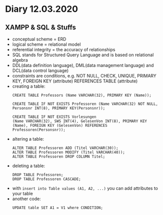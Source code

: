 # Diary 12.03.2020

## XAMPP & SQL & Stuffs
* conceptual scheme = ERD
* logical scheme = relational model
* referential integrity = the accuracy of relationships
* SQL stands for Structured Query Language and is based on relational algebra
* DDL(data definition language), DML(data management language) and DCL(data control language)
* constraints are conditions, e.g. NOT NULL, CHECK, UNIQUE, PRIMARY KEY, FOREIGN KEY (attribute) REFERENCES TABLE (attribute)
* creating a table:
  ```
  CREATE TABLE Professors (Name VARCHAR(32), PRIMARY KEY (Name));

  CREATE TABLE IF NOT EXISTS Professoren (Name VARCHAR(32) NOT NULL, Personsnr INT(8), PRIMARY KEY(Personsnr));

  CREATE TABLE IF NOT EXISTS Vorlesungen
  (Name VARCHAR(32), SWS INT(4), GelesenVon INT(8), PRIMARY KEY (Name), FOREIGN KEY (GelesenVon) REFERENCES Professoren(Personsnr));
  ```
* altering a table:
  ```
  ALTER TABLE Professoren ADD (Titel VARCHAR(30));
  ALTER TABLE Professoren MODIFY (Titel VARCHAR(40));
  ALTER TABLE Professoren DROP COLUMN Titel;
  ```
* deleting a table:
  ```
  DROP TABLE Professoren;
  DROP TABLE Professoren CASCADE;
  ```
* with ```insert into Table values (A1, A2, ...)``` you can add attributes to your table
* another code:
  ```
  UPDATE table SET A1 = V1 where CONDITION;
  ```